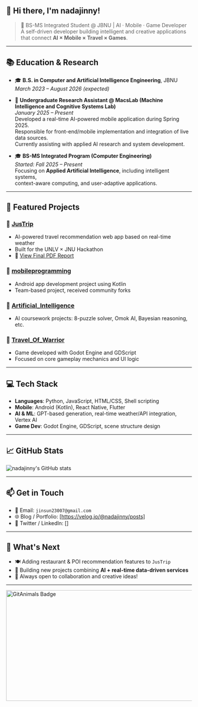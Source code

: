 ## 👋 Hi there, I'm nadajinny!

> 🎯 BS-MS Integrated Student @ JBNU | AI · Mobile · Game Developer  
> A self-driven developer building intelligent and creative applications that connect **AI × Mobile × Travel × Games**.

---

## 📚 Education & Research

- 🎓 **B.S. in Computer and Artificial Intelligence Engineering**, JBNU  
  _March 2023 – August 2026 (expected)_

- 🧪 **Undergraduate Research Assistant @ MacsLab (Machine Intelligence and Cognitive Systems Lab)**  
  _January 2025 – Present_  
  Developed a real-time AI-powered mobile application during Spring 2025.  
  Responsible for front-end/mobile implementation and integration of live data sources.  
  Currently assisting with applied AI research and system development.

- 🎓 **BS-MS Integrated Program (Computer Engineering)**  
  _Started: Fall 2025 – Present_  
  Focusing on **Applied Artificial Intelligence**, including intelligent systems,  
  context-aware computing, and user-adaptive applications.

---

## 🚀 Featured Projects

### 🔹 [JusTrip](https://github.com/nadajinny/JusTrip)
- AI-powered travel recommendation web app based on real-time weather
- Built for the UNLV × JNU Hackathon  
- 📄 [View Final PDF Report](https://github.com/nadajinny/JusTrip/raw/main/JusTrip_final.pdf)

### 🔹 [mobileprogramming](https://github.com/nadajinny/mobileprogramming)
- Android app development project using Kotlin  
- Team-based project, received community forks

### 🔹 [Artificial_Intelligence](https://github.com/nadajinny/Artificial_Intelligence)
- AI coursework projects: 8-puzzle solver, Omok AI, Bayesian reasoning, etc.

### 🔹 [Travel_Of_Warrior](https://github.com/nadajinny/Travel_Of_Warrior)
- Game developed with Godot Engine and GDScript  
- Focused on core gameplay mechanics and UI logic

---

## 💻 Tech Stack

- **Languages**: Python, JavaScript, HTML/CSS, Shell scripting  
- **Mobile**: Android (Kotlin), React Native, Flutter  
- **AI & ML**: GPT-based generation, real-time weather/API integration, Vertex AI  
- **Game Dev**: Godot Engine, GDScript, scene structure design

---

## 📈 GitHub Stats

![nadajinny's GitHub stats](https://github-readme-stats.vercel.app/api?username=nadajinny&show_icons=true&theme=rose)

---

## 📫 Get in Touch

- 📧 Email: `jinsun23007@gmail.com`  
- 🌐 Blog / Portfolio: [https://velog.io/@nadajinny/posts]
- 💼 Twitter / LinkedIn: []  

---

## 📝 What's Next

- 🍽️ Adding restaurant & POI recommendation features to `JusTrip`  
- 🚧 Building new projects combining **AI + real-time data-driven services**  
- 🤝 Always open to collaboration and creative ideas!

---

<a href="https://www.gitanimals.org/en_US?utm_medium=image&utm_source=nadajinny&utm_content=farm">
  <img
    src="https://render.gitanimals.org/farms/nadajinny"
    width="600"
    height="300"
    alt="GitAnimals Badge"
  />
</a>
